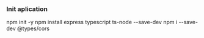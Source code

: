 
### Init aplication
npm init -y
npm install express typescript ts-node --save-dev
npm i --save-dev @types/cors

